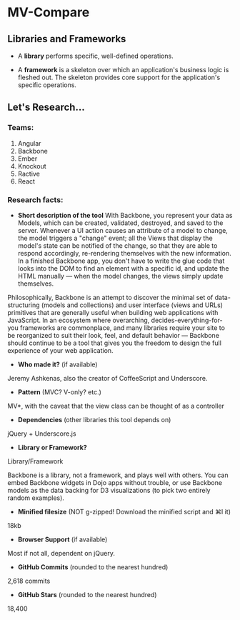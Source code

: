 # MV-Compare

## Libraries and Frameworks

- A **library** performs specific, well-defined operations.

- A **framework** is a skeleton over which an application's business logic is fleshed out. The skeleton provides core support for the application's specific operations.

## Let's Research…

### Teams:

1. Angular
2. Backbone
3. Ember
4. Knockout
5. Ractive
6. React

### Research facts:

- **Short description of the tool**
With Backbone, you represent your data as Models, which can be created, validated, destroyed, and saved to the server. Whenever a UI action causes an attribute of a model to change, the model triggers a "change" event; all the Views that display the model's state can be notified of the change, so that they are able to respond accordingly, re-rendering themselves with the new information. In a finished Backbone app, you don't have to write the glue code that looks into the DOM to find an element with a specific id, and update the HTML manually — when the model changes, the views simply update themselves.

Philosophically, Backbone is an attempt to discover the minimal set of data-structuring (models and collections) and user interface (views and URLs) primitives that are generally useful when building web applications with JavaScript. In an ecosystem where overarching, decides-everything-for-you frameworks are commonplace, and many libraries require your site to be reorganized to suit their look, feel, and default behavior — Backbone should continue to be a tool that gives you the freedom to design the full experience of your web application.

- **Who made it?** (if available)

Jeremy Ashkenas, also the creator of CoffeeScript and Underscore.

- **Pattern** (MVC? V-only? etc.)

MV*, with the caveat that the view class can be thought of as a controller

- **Dependencies** (other libraries this tool depends on)

jQuery + Underscore.js

- **Library or Framework?**

Library/Framework

Backbone is a library, not a framework, and plays well with others. You can embed Backbone widgets in Dojo apps without trouble, or use Backbone models as the data backing for D3 visualizations (to pick two entirely random examples).

- **Minified filesize** (NOT g-zipped! Download the minified script and ⌘I it)

18kb

- **Browser Support** (if available)

Most if not all, dependent on jQuery.

- **GitHub Commits** (rounded to the nearest hundred)

2,618 commits

- **GitHub Stars** (rounded to the nearest hundred)

18,400
